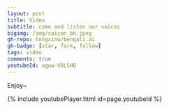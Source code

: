 ```yaml
---
layout: post
title: Video
subtitle: come and listen our voices 
bigimg: /img/saiyan_bk.jpeg
gh-repo: tongxinw/bengali.ai
gh-badge: [star, fork, follow]
tags: video
comments: true
youtubeId: xguw-V8L5HQ
---
```


Enjoy~

{% include youtubePlayer.html id=page.youtubeId %}
